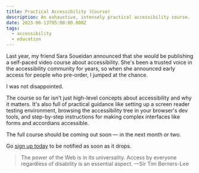 ```yaml
---
title: Practical Accessibility (Course)
description: An exhaustive, intensely practical accessibility course.
date: 2023-06-13T05:00:00.000Z
tags:
  - accessibility 
  - education
---
```


Last year, my friend Sara Soueidan announced that she would be publishing a self-paced video course about accessibility. She's been a trusted voice in the accessibility community for years, so when she announced early access for people who pre-order, I jumped at the chance.

I was not disappointed. 

The course so far isn't just high-level concepts about accessibility and why it matters. It's also full of practical guidance like setting up a screen reader testing environment, browsing the accessibility tree in your browser's dev tools, and step-by-step instructions for making complex interfaces like forms and accordians accessible.

The full course should be coming out soon — in the next month or two.

Go [sign up today](https://practical-accessibility.today/) to be notified as soon as it drops.

> The power of the Web is in its universality. Access by everyone regardless of disability is an essential aspect. —Sir Tim Berners-Lee